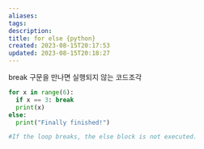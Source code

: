 ```yaml
---
aliases: 
tags: 
description:
title: for else {python}
created: 2023-08-15T20:17:53
updated: 2023-08-15T20:18:27
---
```

break 구문을 만나면 실행되지 않는 코드조각

```python
for x in range(6):
  if x == 3: break
  print(x)
else:
  print("Finally finished!")

#If the loop breaks, the else block is not executed.
```
